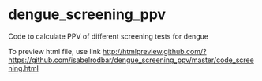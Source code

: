 # dengue_screening_ppv
Code to calculate PPV of different screening tests for dengue

To preview html file, use link http://htmlpreview.github.com/?https://github.com/isabelrodbar/dengue_screening_ppv/master/code_screening.html
